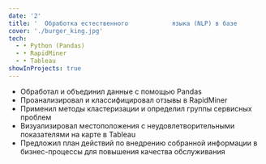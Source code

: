 ```yaml
---
date: '2'
title: '  Обработка естественного            языка (NLP) в базе                    данных Yelp'
cover: './burger_king.jpg'
tech:
  - • Python (Pandas)
  - • RapidMiner
  - • Tableau
showInProjects: true
---
```

* Обработал и объединил данные с помощью Pandas
* Проанализировал и классифицировал отзывы в RapidMiner
* Применил методы кластеризации и определил группы сервисных проблем
* Визуализировал местоположения с неудовлетворительными показателями на карте в Tableau
* Предложил план действий по внедрению собранной информации в бизнес-процессы для повышения качества обслуживания
